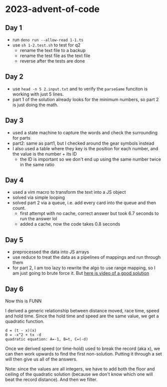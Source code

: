 # 2023-advent-of-code

## Day 1

- run `deno run --allow-read 1-1.ts`
- use `sh 1-2.test.sh` to test for q2
    - rename the text file to a backup
    - rename the test file as the text file
    - reverse after the tests are done

## Day 2

- use `head -n 5 2.input.txt` and to verify the `parseGame` funciton is working with just 5 lines.
- part 1 of the solution already looks for the minimum numbers, so part 2 is just doing the math.

## Day 3

- used a state machine to capture the words and check the surrounding for parts
- part2: same as part1, but I checked around the gear symbols instead
- I also used a table where they key is the position for each number, and the value is the number + its ID
    - the ID is important so we don't end up using the same number twice in the same ratio

## Day 4

- used a vim macro to transform the text into a JS object
- solved via simple looping
- solved part 2 via a queue, i.e. add every card into the queue and then count.
    - first attempt with no cache, correct answer but took 6.7 seconds to run the answer lol
    - added a cache, now the code takes 0.8 seconds

## Day 5
- preprocessed the data into JS arrays
- use reduce to treat the data as a pipelines of mappings and run through them
- for part 2, I am too lazy to rewrite the algo to use range mapping, so I am just going to brute force it. But [here is video of a good solution](https://www.youtube.com/watch?v=NmxHw_bHhGM)

## Day 6

Now this is FUNN

I derived a generic relationship between distance moved, race time, speed and hold time. Since the hold time and speed are the same value, we get a quadratic function.

```
d = (t - x)(x)
0 = -x^2 + tx -d
quadratic equation: A=-1, B=t, C=(-d)
```

Once we derived speed (or time-hold) used to break the record (aka x), we can then work upwards to find the first non-solution. Putting it through a set will then give us all of the answers.

Note: since the values are all integers, we have to add both the floor and ceiling of the quadratic solution (because we don't know which one will beat the record distance). And then we filter.
